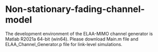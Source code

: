 # Non-stationary-fading-channel-model
The development environment of the ELAA-MIMO channel generator is Matlab R2021a 64-bit (win64).
Please download Main.m file and ELAA_Channel_Generator.p file for link-level simulations.

